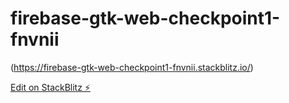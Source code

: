 # firebase-gtk-web-checkpoint1-fnvnii
(https://firebase-gtk-web-checkpoint1-fnvnii.stackblitz.io/)

[Edit on StackBlitz ⚡️](https://stackblitz.com/edit/firebase-gtk-web-checkpoint1-fnvnii)
